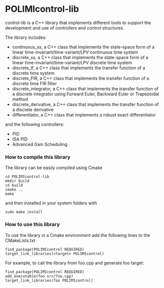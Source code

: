 # POLIMIcontrol-lib #

control-lib is a C++ library that implements different tools to support the development and use of controllers and control structures.

The library includes:

* continuous_ss, a C++ class that implements the state-space form of a linear time-invariant/time-variant/LPV continuous time system
* discrete_ss, a C++ class that implements the state-space form of a linear time-invariant/time-variant/LPV discrete time system
* discrete_tf, a C++ class that implements the transfer function of a discrete time system
* discrete_FIR, a C++ class that implements the transfer function of a discrete time FIR filter
* discrete_integrator, a C++ class that implements the transfer function of a discrete integrator using Forward Euler, Backward Euler or Trapezoidal method
* discrete_derivative, a C++ class that implements the transfer function of a discrete derivative
* differentiator, a C++ class that implements a robust exact differentiator

and the following controllers:

* PID
* ISA PID
* Advanced Gain Scheduling

### How to compile this library ###

The library can be easily compiled using Cmake 
```
cd POLIMIcontrol-lib
mkdir build
cd build
cmake ..
make
```
and then installed in your system folders with
```
sudo make install
```

### How to use this library ###

To use the library in a Cmake environment add the following lines to the CMakeLists.txt
```
find_package(POLIMIcontrol REQUIRED)
target_link_libraries(<target> POLIMIcontrol)
```

For example, to call the library from foo.cpp and generate foo target:
```
find_package(POLIMIcontrol REQUIRED)
add_executable(foo src/foo.cpp)
target_link_libraries(foo POLIMIcontrol)
```
